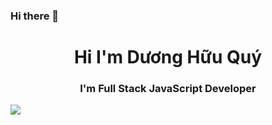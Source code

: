 ### Hi there 👋
<h1 align= "center"> Hi I'm Dương Hữu Quý </h1>
<h3 align= "center"> I'm Full Stack JavaScript Developer</h3>



![](https://komarev.com/ghpvc/?username=Huuquy-HAu&style=for-the-badge)


<!--
**Huuquy-HAu/Huuquy-HAu** is a ✨ _special_ ✨ repository because its `README.md` (this file) appears on your GitHub profile.

Here are some ideas to get you started:

- 🔭 I’m currently working on ...
- 🌱 I’m currently learning ...
- 👯 I’m looking to collaborate on ...
- 🤔 I’m looking for help with ...
- 💬 Ask me about ...
- 📫 How to reach me: ...
- 😄 Pronouns: ...
- ⚡ Fun fact: ...
-->
